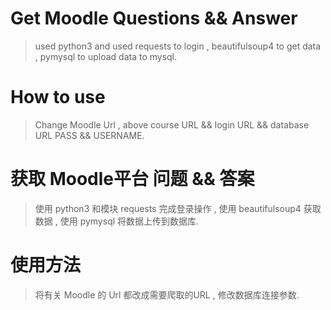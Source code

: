 # Get Moodle Questions && Answer
> used python3 and used requests to login , beautifulsoup4 to get data , pymysql to upload data to mysql.
# How to use
> Change Moodle Url , above course URL && login URL && database URL PASS && USERNAME.
# 获取 Moodle平台 问题 && 答案
> 使用 python3 和模块 requests 完成登录操作 , 使用 beautifulsoup4 获取数据 , 使用 pymysql 将数据上传到数据库.
# 使用方法
> 将有关 Moodle 的 Url 都改成需要爬取的URL , 修改数据库连接参数.
